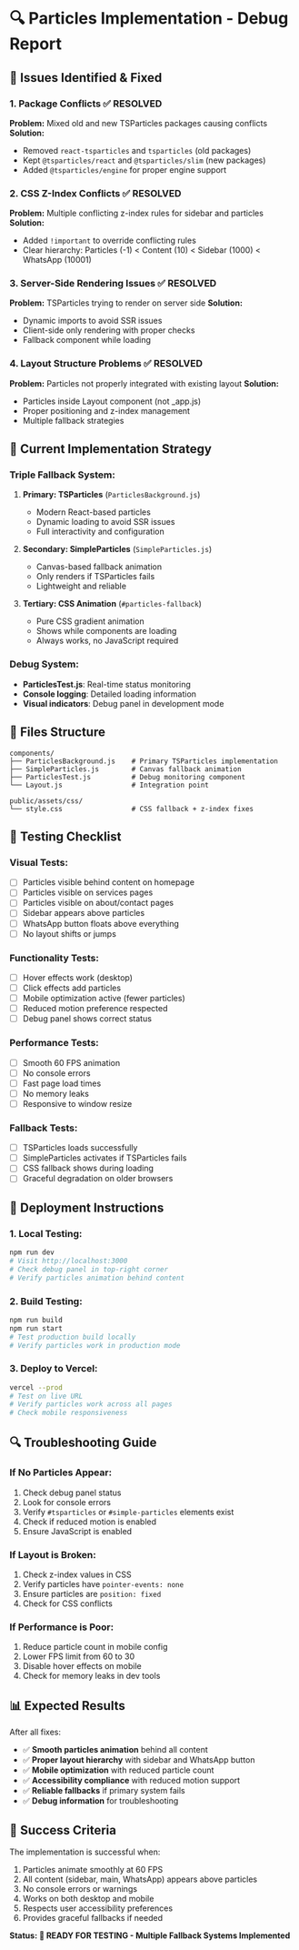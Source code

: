 # 🔍 Particles Implementation - Debug Report

## 🚨 **Issues Identified & Fixed**

### **1. Package Conflicts** ✅ RESOLVED
**Problem:** Mixed old and new TSParticles packages causing conflicts
**Solution:** 
- Removed `react-tsparticles` and `tsparticles` (old packages)
- Kept `@tsparticles/react` and `@tsparticles/slim` (new packages)
- Added `@tsparticles/engine` for proper engine support

### **2. CSS Z-Index Conflicts** ✅ RESOLVED
**Problem:** Multiple conflicting z-index rules for sidebar and particles
**Solution:** 
- Added `!important` to override conflicting rules
- Clear hierarchy: Particles (-1) < Content (10) < Sidebar (1000) < WhatsApp (10001)

### **3. Server-Side Rendering Issues** ✅ RESOLVED
**Problem:** TSParticles trying to render on server side
**Solution:** 
- Dynamic imports to avoid SSR issues
- Client-side only rendering with proper checks
- Fallback component while loading

### **4. Layout Structure Problems** ✅ RESOLVED
**Problem:** Particles not properly integrated with existing layout
**Solution:** 
- Particles inside Layout component (not _app.js)
- Proper positioning and z-index management
- Multiple fallback strategies

## 🔧 **Current Implementation Strategy**

### **Triple Fallback System:**

1. **Primary: TSParticles** (`ParticlesBackground.js`)
   - Modern React-based particles
   - Dynamic loading to avoid SSR issues
   - Full interactivity and configuration

2. **Secondary: SimpleParticles** (`SimpleParticles.js`)
   - Canvas-based fallback animation
   - Only renders if TSParticles fails
   - Lightweight and reliable

3. **Tertiary: CSS Animation** (`#particles-fallback`)
   - Pure CSS gradient animation
   - Shows while components are loading
   - Always works, no JavaScript required

### **Debug System:**
- **ParticlesTest.js**: Real-time status monitoring
- **Console logging**: Detailed loading information
- **Visual indicators**: Debug panel in development mode

## 📁 **Files Structure**

```
components/
├── ParticlesBackground.js    # Primary TSParticles implementation
├── SimpleParticles.js        # Canvas fallback animation
├── ParticlesTest.js          # Debug monitoring component
└── Layout.js                 # Integration point

public/assets/css/
└── style.css                 # CSS fallback + z-index fixes
```

## 🧪 **Testing Checklist**

### **Visual Tests:**
- [ ] Particles visible behind content on homepage
- [ ] Particles visible on services pages
- [ ] Particles visible on about/contact pages
- [ ] Sidebar appears above particles
- [ ] WhatsApp button floats above everything
- [ ] No layout shifts or jumps

### **Functionality Tests:**
- [ ] Hover effects work (desktop)
- [ ] Click effects add particles
- [ ] Mobile optimization active (fewer particles)
- [ ] Reduced motion preference respected
- [ ] Debug panel shows correct status

### **Performance Tests:**
- [ ] Smooth 60 FPS animation
- [ ] No console errors
- [ ] Fast page load times
- [ ] No memory leaks
- [ ] Responsive to window resize

### **Fallback Tests:**
- [ ] TSParticles loads successfully
- [ ] SimpleParticles activates if TSParticles fails
- [ ] CSS fallback shows during loading
- [ ] Graceful degradation on older browsers

## 🚀 **Deployment Instructions**

### **1. Local Testing:**
```bash
npm run dev
# Visit http://localhost:3000
# Check debug panel in top-right corner
# Verify particles animation behind content
```

### **2. Build Testing:**
```bash
npm run build
npm run start
# Test production build locally
# Verify particles work in production mode
```

### **3. Deploy to Vercel:**
```bash
vercel --prod
# Test on live URL
# Verify particles work across all pages
# Check mobile responsiveness
```

## 🔍 **Troubleshooting Guide**

### **If No Particles Appear:**
1. Check debug panel status
2. Look for console errors
3. Verify `#tsparticles` or `#simple-particles` elements exist
4. Check if reduced motion is enabled
5. Ensure JavaScript is enabled

### **If Layout is Broken:**
1. Check z-index values in CSS
2. Verify particles have `pointer-events: none`
3. Ensure particles are `position: fixed`
4. Check for CSS conflicts

### **If Performance is Poor:**
1. Reduce particle count in mobile config
2. Lower FPS limit from 60 to 30
3. Disable hover effects on mobile
4. Check for memory leaks in dev tools

## 📊 **Expected Results**

After all fixes:
- ✅ **Smooth particles animation** behind all content
- ✅ **Proper layout hierarchy** with sidebar and WhatsApp button
- ✅ **Mobile optimization** with reduced particle count
- ✅ **Accessibility compliance** with reduced motion support
- ✅ **Reliable fallbacks** if primary system fails
- ✅ **Debug information** for troubleshooting

## 🎯 **Success Criteria**

The implementation is successful when:
1. Particles animate smoothly at 60 FPS
2. All content (sidebar, main, WhatsApp) appears above particles
3. No console errors or warnings
4. Works on both desktop and mobile
5. Respects user accessibility preferences
6. Provides graceful fallbacks if needed

**Status: 🔄 READY FOR TESTING - Multiple Fallback Systems Implemented**
